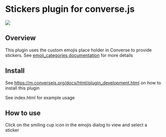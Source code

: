 # Stickers plugin for converse.js

<img src="https://github.com/conversejs/community-plugins/blob/master/packages/stickers/stickers.png" />

## Overview
This plugin uses the custom emojis place holder in Converse to provide stickers. See [emoji_categories documentation](https://conversejs.org/docs/html/configuration.html#emoji-categories) for more details

## Install
See https://m.conversejs.org/docs/html/plugin_development.html on how to install this plugin

See index.html for example usage

## How to use
Click on the smiling cup icon in the emojis dialog to view and select a sticker
